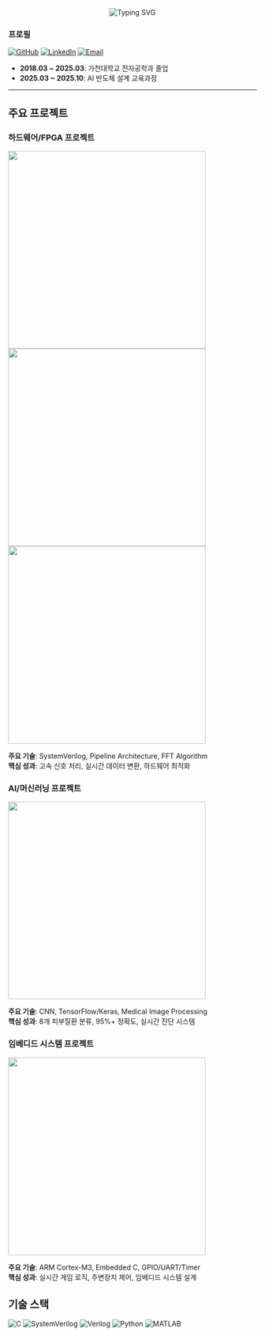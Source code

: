 <div align="center">
  <img src="https://readme-typing-svg.vercel.app/?font=JetBrains+Mono&weight=600&size=35&pause=1000&color=2E8B57&center=true&vCenter=true&width=700&height=100&lines=Hello%2C%20I'm%20MinKyu%20Kim;Hardware%20Engineer%20%7C%20RTL%20Designer;FPGA%20%7C%20SystemVerilog%20%7C%20AI" alt="Typing SVG" />
</div>

  ### 프로필
  
  [![GitHub](https://img.shields.io/badge/GitHub-MEGA--MK05-181717?style=for-the-badge&logo=github)](https://github.com/MEGA-MK05)
  [![LinkedIn](https://img.shields.io/badge/LinkedIn-0077B5?style=for-the-badge&logo=linkedin&logoColor=white)](https://linkedin.com/in/your-profile)
  [![Email](https://img.shields.io/badge/Email-prcsc05%40gmail.com-D14836?style=for-the-badge&logo=gmail&logoColor=white)](mailto:prcsc05@gmail.com)
</div>


- **2018.03 ~ 2025.03**: 가천대학교 전자공학과 졸업
- **2025.03 ~ 2025.10**: AI 반도체 설계 교육과정 



---

## 주요 프로젝트

### 하드웨어/FPGA 프로젝트

<a href="https://github.com/MEGA-MK05/512point_FFT_pipeline_architecture">
  <img src="https://github-readme-stats.vercel.app/api/pin/?username=MEGA-MK05&repo=512point_FFT_pipeline_architecture&theme=dark&cache_seconds=86400" width="400" />
</a>
<a href="https://github.com/MEGA-MK05/multi_sensor_control_to_uart_system">
  <img src="https://github-readme-stats.vercel.app/api/pin/?username=MEGA-MK05&repo=multi_sensor_control_to_uart_system&theme=dark&cache_seconds=86400" width="400" />
</a>
<a href="https://github.com/MEGA-MK05/32bit_multicycle_risc_v_CPU">
  <img src="https://github-readme-stats.vercel.app/api/pin/?username=MEGA-MK05&repo=32bit_multicycle_risc_v_CPU&theme=dark&cache_seconds=86400" width="400" />
</a>

**주요 기술**: SystemVerilog, Pipeline Architecture, FFT Algorithm  
**핵심 성과**: 고속 신호 처리, 실시간 데이터 변환, 하드웨어 최적화

### AI/머신러닝 프로젝트

<a href="https://github.com/MEGA-MK05/AI_skindoctor_by_CNN_architecture">
  <img src="https://github-readme-stats.vercel.app/api/pin/?username=MEGA-MK05&repo=AI_skindoctor_by_CNN_architecture&theme=dark&cache_seconds=86400" width="400" />
</a>

**주요 기술**: CNN, TensorFlow/Keras, Medical Image Processing  
**핵심 성과**: 8개 피부질환 분류, 95%+ 정확도, 실시간 진단 시스템



### 임베디드 시스템 프로젝트

<a href="https://github.com/MEGA-MK05/use_Arm_cortex_for_game">
  <img src="https://github-readme-stats.vercel.app/api/pin/?username=MEGA-MK05&repo=use_Arm_cortex_for_game&theme=dark&cache_seconds=86400" width="400" />
</a>

**주요 기술**: ARM Cortex-M3, Embedded C, GPIO/UART/Timer  
**핵심 성과**: 실시간 게임 로직, 주변장치 제어, 임베디드 시스템 설계




## 기술 스택
![C](https://img.shields.io/badge/C-00599C?style=for-the-badge&logo=c&logoColor=white)
![SystemVerilog](https://img.shields.io/badge/SystemVerilog-DA1F26?style=for-the-badge&logo=verilog&logoColor=white)
![Verilog](https://img.shields.io/badge/Verilog-000000?style=for-the-badge&logo=verilog&logoColor=white)
![Python](https://img.shields.io/badge/Python-3776AB?style=for-the-badge&logo=python&logoColor=white)
![MATLAB](https://img.shields.io/badge/MATLAB-0076A8?style=for-the-badge&logo=matlab&logoColor=white)
